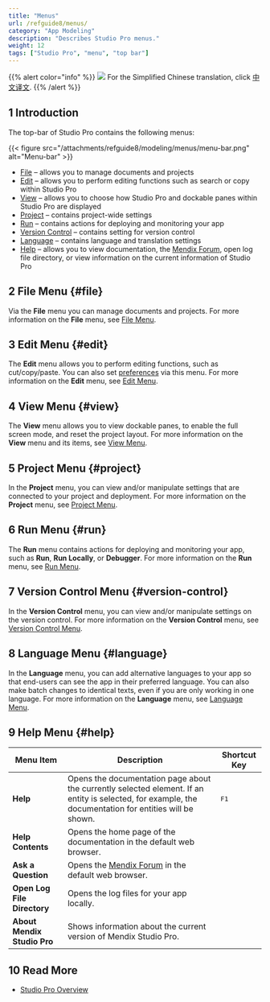 ```yaml
---
title: "Menus"
url: /refguide8/menus/
category: "App Modeling"
description: "Describes Studio Pro menus."
weight: 12
tags: ["Studio Pro", "menu", "top bar"]
---
```


{{% alert color="info" %}}
<img src="/attachments/china.png" class="d-inline-block" /> For the Simplified Chinese translation, click [中文译文](https://cdn.mendix.tencent-cloud.com/documentation/refguide8/menus.pdf).
{{% /alert %}}

## 1 Introduction

The top-bar of Studio Pro contains the following menus:

{{< figure src="/attachments/refguide8/modeling/menus/menu-bar.png" alt="Menu-bar" >}}

* [File](#file) – allows you to manage documents and projects
* [Edit](#edit) – allows you to perform editing functions such as search or copy within Studio Pro
* [View](#view) – allows you to choose how Studio Pro and dockable panes within Studio Pro are displayed
* [Project](#project) – contains project-wide settings
* [Run](#run) – contains actions for deploying and monitoring your app 
* [Version Control](#version-control) – contains setting for version control
* [Language](#language) – contains language and translation settings
* [Help](#help)  – allows you to view documentation, the [Mendix Forum](https://forum.mendix.com/p/questions), open log file directory, or view information on  the current information of Studio Pro

## 2 File Menu {#file}

Via the **File** menu you can manage documents and projects. For more information on the **File** menu, see [File Menu](/refguide8/file-menu/).

## 3 Edit Menu {#edit}

The **Edit** menu allows you to perform editing functions, such as cut/copy/paste. You can also set [preferences](/refguide8/preferences-dialog/) via this menu. For more information on the **Edit** menu, see [Edit Menu](/refguide8/edit-menu/).

## 4 View Menu {#view}

The **View** menu allows you to view dockable panes, to enable the full screen mode, and reset the project layout. For more information on the **View** menu and its items, see [View Menu](/refguide8/view-menu/).

## 5 Project Menu {#project}

In the **Project** menu, you can view and/or manipulate settings that are connected to your project and deployment. For more information on the **Project** menu, see [Project Menu](/refguide8/project-menu/).

## 6 Run Menu {#run}

The **Run** menu contains actions for deploying and monitoring your app, such as **Run**, **Run Locally**, or **Debugger**. For more information on the **Run** menu, see [Run Menu](/refguide8/run-menu/). 

## 7 Version Control Menu {#version-control}

In the **Version Control** menu, you can view and/or manipulate settings on the version control. For more information on the **Version Control** menu, see [Version Control Menu](/refguide8/version-control-menu/).

## 8 Language Menu {#language}

In the **Language** menu, you can add alternative languages to your app so that end-users can see the app in their preferred language. You can also make batch changes to identical texts, even if you are only working in one language. For more information on the **Language** menu, see [Language Menu](/refguide8/translatable-texts/).

## 9 Help Menu {#help}

| Menu Item | Description | Shortcut Key |
| --- | --- | --- |
| **Help** | Opens the documentation page about the currently selected element. If an entity is selected, for example, the documentation for entities will be shown. | <kbd>F1</kbd> |
| **Help Contents** | Opens the home page of the documentation in the default web browser. |   |
| **Ask a Question** | Opens the [Mendix Forum](https://forum.mendix.com/p/questions) in the default web browser. |   |
| **Open Log File Directory** | Opens the log files for your app locally. |   |
| **About Mendix Studio Pro** | Shows information about the current version of Mendix Studio Pro. |   |

## 10 Read More

* [Studio Pro Overview](/refguide8/studio-pro-overview/)

